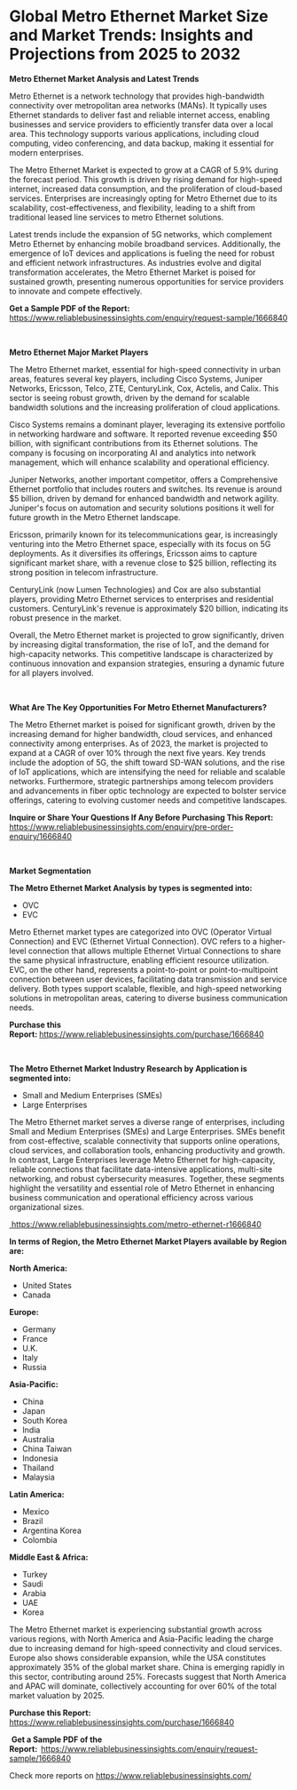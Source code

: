 <p><h1>Global Metro Ethernet Market Size and Market Trends: Insights and Projections from 2025 to 2032</h1></p><p><strong>Metro Ethernet Market Analysis and Latest Trends</strong></p>
<p><p>Metro Ethernet is a network technology that provides high-bandwidth connectivity over metropolitan area networks (MANs). It typically uses Ethernet standards to deliver fast and reliable internet access, enabling businesses and service providers to efficiently transfer data over a local area. This technology supports various applications, including cloud computing, video conferencing, and data backup, making it essential for modern enterprises.</p><p>The Metro Ethernet Market is expected to grow at a CAGR of 5.9% during the forecast period. This growth is driven by rising demand for high-speed internet, increased data consumption, and the proliferation of cloud-based services. Enterprises are increasingly opting for Metro Ethernet due to its scalability, cost-effectiveness, and flexibility, leading to a shift from traditional leased line services to metro Ethernet solutions.</p><p>Latest trends include the expansion of 5G networks, which complement Metro Ethernet by enhancing mobile broadband services. Additionally, the emergence of IoT devices and applications is fueling the need for robust and efficient network infrastructures. As industries evolve and digital transformation accelerates, the Metro Ethernet Market is poised for sustained growth, presenting numerous opportunities for service providers to innovate and compete effectively.</p></p>
<p><strong>Get a Sample PDF of the Report:&nbsp;</strong> <a href="https://www.reliablebusinessinsights.com/enquiry/request-sample/1666840?utm_campaign=3292&utm_medium=2&utm_source=Github&utm_content=ia&utm_term=06032025&utm_id=metro-ethernet">https://www.reliablebusinessinsights.com/enquiry/request-sample/1666840</a></p>
<p>&nbsp;</p>
<p><strong>Metro Ethernet Major Market Players</strong></p>
<p><p>The Metro Ethernet market, essential for high-speed connectivity in urban areas, features several key players, including Cisco Systems, Juniper Networks, Ericsson, Telco, ZTE, CenturyLink, Cox, Actelis, and Calix. This sector is seeing robust growth, driven by the demand for scalable bandwidth solutions and the increasing proliferation of cloud applications.</p><p>Cisco Systems remains a dominant player, leveraging its extensive portfolio in networking hardware and software. It reported revenue exceeding $50 billion, with significant contributions from its Ethernet solutions. The company is focusing on incorporating AI and analytics into network management, which will enhance scalability and operational efficiency.</p><p>Juniper Networks, another important competitor, offers a Comprehensive Ethernet portfolio that includes routers and switches. Its revenue is around $5 billion, driven by demand for enhanced bandwidth and network agility. Juniper's focus on automation and security solutions positions it well for future growth in the Metro Ethernet landscape.</p><p>Ericsson, primarily known for its telecommunications gear, is increasingly venturing into the Metro Ethernet space, especially with its focus on 5G deployments. As it diversifies its offerings, Ericsson aims to capture significant market share, with a revenue close to $25 billion, reflecting its strong position in telecom infrastructure.</p><p>CenturyLink (now Lumen Technologies) and Cox are also substantial players, providing Metro Ethernet services to enterprises and residential customers. CenturyLink's revenue is approximately $20 billion, indicating its robust presence in the market.</p><p>Overall, the Metro Ethernet market is projected to grow significantly, driven by increasing digital transformation, the rise of IoT, and the demand for high-capacity networks. This competitive landscape is characterized by continuous innovation and expansion strategies, ensuring a dynamic future for all players involved.</p></p>
<p>&nbsp;</p>
<p><strong>What Are The Key Opportunities For Metro Ethernet Manufacturers?</strong></p>
<p><p>The Metro Ethernet market is poised for significant growth, driven by the increasing demand for higher bandwidth, cloud services, and enhanced connectivity among enterprises. As of 2023, the market is projected to expand at a CAGR of over 10% through the next five years. Key trends include the adoption of 5G, the shift toward SD-WAN solutions, and the rise of IoT applications, which are intensifying the need for reliable and scalable networks. Furthermore, strategic partnerships among telecom providers and advancements in fiber optic technology are expected to bolster service offerings, catering to evolving customer needs and competitive landscapes.</p></p>
<p><strong>Inquire or Share Your Questions If Any Before Purchasing This Report:</strong> <a href="https://www.reliablebusinessinsights.com/enquiry/pre-order-enquiry/1666840?utm_campaign=3292&utm_medium=2&utm_source=Github&utm_content=ia&utm_term=06032025&utm_id=metro-ethernet">https://www.reliablebusinessinsights.com/enquiry/pre-order-enquiry/1666840</a></p>
<p>&nbsp;</p>
<p><strong>Market Segmentation</strong></p>
<p><strong>The Metro Ethernet Market Analysis by types is segmented into:</strong></p>
<p><ul><li>OVC</li><li>EVC</li></ul></p>
<p><p>Metro Ethernet market types are categorized into OVC (Operator Virtual Connection) and EVC (Ethernet Virtual Connection). OVC refers to a higher-level connection that allows multiple Ethernet Virtual Connections to share the same physical infrastructure, enabling efficient resource utilization. EVC, on the other hand, represents a point-to-point or point-to-multipoint connection between user devices, facilitating data transmission and service delivery. Both types support scalable, flexible, and high-speed networking solutions in metropolitan areas, catering to diverse business communication needs.</p></p>
<p><strong>Purchase this Report:&nbsp;</strong><a href="https://www.reliablebusinessinsights.com/purchase/1666840?utm_campaign=3292&utm_medium=2&utm_source=Github&utm_content=ia&utm_term=06032025&utm_id=metro-ethernet">https://www.reliablebusinessinsights.com/purchase/1666840</a></p>
<p>&nbsp;</p>
<p><strong>The Metro Ethernet Market Industry Research by Application is segmented into:</strong></p>
<p><ul><li>Small and Medium Enterprises (SMEs)</li><li>Large Enterprises</li></ul></p>
<p><p>The Metro Ethernet market serves a diverse range of enterprises, including Small and Medium Enterprises (SMEs) and Large Enterprises. SMEs benefit from cost-effective, scalable connectivity that supports online operations, cloud services, and collaboration tools, enhancing productivity and growth. In contrast, Large Enterprises leverage Metro Ethernet for high-capacity, reliable connections that facilitate data-intensive applications, multi-site networking, and robust cybersecurity measures. Together, these segments highlight the versatility and essential role of Metro Ethernet in enhancing business communication and operational efficiency across various organizational sizes.</p></p>
<p><a href="https://www.reliablebusinessinsights.com/metro-ethernet-r1666840?utm_campaign=3292&utm_medium=2&utm_source=Github&utm_content=ia&utm_term=06032025&utm_id=metro-ethernet">&nbsp;https://www.reliablebusinessinsights.com/metro-ethernet-r1666840</a></p>
<p><strong>In terms of Region, the Metro Ethernet Market Players available by Region are:</strong></p>
<p>
    <p> <strong> North America: </strong>
        <ul>
            <li>United States</li>
            <li>Canada</li>
        </ul>
        </p> 
    <p> <strong> Europe: </strong>
        <ul>
            <li>Germany</li>
            <li>France</li>
            <li>U.K.</li>
            <li>Italy</li>
            <li>Russia</li>
        </ul>
        </p> 
    <p> <strong> Asia-Pacific: </strong>
        <ul>
            <li>China</li>
            <li>Japan</li>
            <li>South Korea</li>
            <li>India</li>
            <li>Australia</li>
            <li>China Taiwan</li>
            <li>Indonesia</li>
            <li>Thailand</li>
            <li>Malaysia</li>
        </ul>
        </p> 
    <p> <strong> Latin America: </strong>
        <ul>
            <li>Mexico</li>
            <li>Brazil</li>
            <li>Argentina Korea</li>
            <li>Colombia</li>
        </ul>
        </p> 
    <p> <strong> Middle East & Africa: </strong>
        <ul>
            <li>Turkey</li>
            <li>Saudi</li>
            <li>Arabia</li>
            <li>UAE</li>
            <li>Korea</li>
        </ul>
    </p>
    </p>
<p><p>The Metro Ethernet market is experiencing substantial growth across various regions, with North America and Asia-Pacific leading the charge due to increasing demand for high-speed connectivity and cloud services. Europe also shows considerable expansion, while the USA constitutes approximately 35% of the global market share. China is emerging rapidly in this sector, contributing around 25%. Forecasts suggest that North America and APAC will dominate, collectively accounting for over 60% of the total market valuation by 2025.</p></p>
<p><strong>Purchase this Report: </strong><a href="https://www.reliablebusinessinsights.com/purchase/1666840?utm_campaign=3292&utm_medium=2&utm_source=Github&utm_content=ia&utm_term=06032025&utm_id=metro-ethernet">https://www.reliablebusinessinsights.com/purchase/1666840</a></p>
<p>&nbsp;<strong>Get a Sample PDF of the Report:&nbsp;&nbsp;</strong><a href="https://www.reliablebusinessinsights.com/enquiry/request-sample/1666840?utm_campaign=3292&utm_medium=2&utm_source=Github&utm_content=ia&utm_term=06032025&utm_id=metro-ethernet">https://www.reliablebusinessinsights.com/enquiry/request-sample/1666840</a></p>
<p><strong></strong></p>
<p>Check more reports on <a href="https://www.reliablebusinessinsights.com/?utm_campaign=3292&utm_medium=2&utm_source=Github&utm_content=ia&utm_term=06032025&utm_id=metro-ethernet">https://www.reliablebusinessinsights.com/</a></p>
